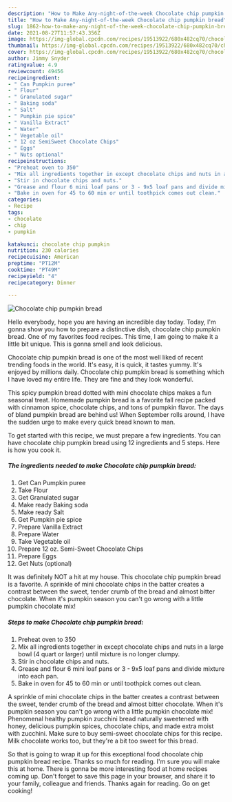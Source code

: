 ```yaml
---
description: "How to Make Any-night-of-the-week Chocolate chip pumpkin bread"
title: "How to Make Any-night-of-the-week Chocolate chip pumpkin bread"
slug: 1862-how-to-make-any-night-of-the-week-chocolate-chip-pumpkin-bread
date: 2021-08-27T11:57:43.356Z
image: https://img-global.cpcdn.com/recipes/19513922/680x482cq70/chocolate-chip-pumpkin-bread-recipe-main-photo.jpg
thumbnail: https://img-global.cpcdn.com/recipes/19513922/680x482cq70/chocolate-chip-pumpkin-bread-recipe-main-photo.jpg
cover: https://img-global.cpcdn.com/recipes/19513922/680x482cq70/chocolate-chip-pumpkin-bread-recipe-main-photo.jpg
author: Jimmy Snyder
ratingvalue: 4.9
reviewcount: 49456
recipeingredient:
- " Can Pumpkin puree"
- " Flour"
- " Granulated sugar"
- " Baking soda"
- " Salt"
- " Pumpkin pie spice"
- " Vanilla Extract"
- " Water"
- " Vegetable oil"
- " 12 oz SemiSweet Chocolate Chips"
- " Eggs"
- " Nuts optional"
recipeinstructions:
- "Preheat oven to 350"
- "Mix all ingredients together in except chocolate chips and nuts in a large bowl (4 quart or larger) until mixture is no longer clumpy."
- "Stir in chocolate chips and nuts."
- "Grease and flour 6 mini loaf pans or 3 - 9x5 loaf pans and divide mixture into each pan."
- "Bake in oven for 45 to 60 min or until toothpick comes out clean."
categories:
- Recipe
tags:
- chocolate
- chip
- pumpkin

katakunci: chocolate chip pumpkin 
nutrition: 230 calories
recipecuisine: American
preptime: "PT12M"
cooktime: "PT49M"
recipeyield: "4"
recipecategory: Dinner

---
```



![Chocolate chip pumpkin bread](https://img-global.cpcdn.com/recipes/19513922/680x482cq70/chocolate-chip-pumpkin-bread-recipe-main-photo.jpg)

Hello everybody, hope you are having an incredible day today. Today, I'm gonna show you how to prepare a distinctive dish, chocolate chip pumpkin bread. One of my favorites food recipes. This time, I am going to make it a little bit unique. This is gonna smell and look delicious.

Chocolate chip pumpkin bread is one of the most well liked of recent trending foods in the world. It's easy, it is quick, it tastes yummy. It's enjoyed by millions daily. Chocolate chip pumpkin bread is something which I have loved my entire life. They are fine and they look wonderful.

This spicy pumpkin bread dotted with mini chocolate chips makes a fun seasonal treat. Homemade pumpkin bread is a favorite fall recipe packed with cinnamon spice, chocolate chips, and tons of pumpkin flavor. The days of bland pumpkin bread are behind us! When September rolls around, I have the sudden urge to make every quick bread known to man.


To get started with this recipe, we must prepare a few ingredients. You can have chocolate chip pumpkin bread using 12 ingredients and 5 steps. Here is how you cook it.

<!--inarticleads1-->

##### The ingredients needed to make Chocolate chip pumpkin bread:

1. Get  Can Pumpkin puree
1. Take  Flour
1. Get  Granulated sugar
1. Make ready  Baking soda
1. Make ready  Salt
1. Get  Pumpkin pie spice
1. Prepare  Vanilla Extract
1. Prepare  Water
1. Take  Vegetable oil
1. Prepare  12 oz. Semi-Sweet Chocolate Chips
1. Prepare  Eggs
1. Get  Nuts (optional)


It was definitely NOT a hit at my house. This chocolate chip pumpkin bread is a favorite. A sprinkle of mini chocolate chips in the batter creates a contrast between the sweet, tender crumb of the bread and almost bitter chocolate. When it&#39;s pumpkin season you can&#39;t go wrong with a little pumpkin chocolate mix! 

<!--inarticleads2-->

##### Steps to make Chocolate chip pumpkin bread:

1. Preheat oven to 350
1. Mix all ingredients together in except chocolate chips and nuts in a large bowl (4 quart or larger) until mixture is no longer clumpy.
1. Stir in chocolate chips and nuts.
1. Grease and flour 6 mini loaf pans or 3 - 9x5 loaf pans and divide mixture into each pan.
1. Bake in oven for 45 to 60 min or until toothpick comes out clean.


A sprinkle of mini chocolate chips in the batter creates a contrast between the sweet, tender crumb of the bread and almost bitter chocolate. When it&#39;s pumpkin season you can&#39;t go wrong with a little pumpkin chocolate mix! Phenomenal healthy pumpkin zucchini bread naturally sweetened with honey, delicious pumpkin spices, chocolate chips, and made extra moist with zucchini. Make sure to buy semi-sweet chocolate chips for this recipe. Milk chocolate works too, but they&#39;re a bit too sweet for this bread. 

So that is going to wrap it up for this exceptional food chocolate chip pumpkin bread recipe. Thanks so much for reading. I'm sure you will make this at home. There is gonna be more interesting food at home recipes coming up. Don't forget to save this page in your browser, and share it to your family, colleague and friends. Thanks again for reading. Go on get cooking!
